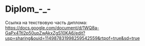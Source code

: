 # Diplom_-_-
Ссылка на текствовую часть диплома: https://docs.google.com/document/d/1WQ8a-GaPx4Ttl2p50upZwAkxZgS10KA6/edit?usp=sharing&ouid=114987831998259542559&rtpof=true&sd=true
